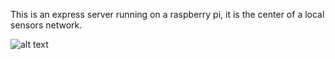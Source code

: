 This is an express server running on a raspberry pi, it is the center of a local sensors network.

![alt text](https://github.com/[username]/[reponame]/blob/[branch]/image.jpg?raw=true)

